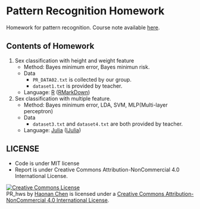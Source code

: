 # Pattern Recognition Homework

Homework for pattern recognition. Course note available [here](http://chaonan99-note.readthedocs.io/en/latest/PR/index.html).

## Contents of Homework
1. Sex classification with height and weight feature
	* Method: Bayes minimum error, Bayes minimun risk.
	* Data
		* `PR_DATA02.txt` is collected by our group.
		* `dataset1.txt` is provided by teacher.
	* Language: [R](https://en.wikipedia.org/wiki/R_(programming_language)) ([RMarkDown](http://rmarkdown.rstudio.com/))
2. Sex classification with multiple feature.
	* Method: Bayes minimum error, LDA, SVM, MLP(Multi-layer perceptron)
	* Data
		* `dataset3.txt` and `dataset4.txt` are both provided by teacher.
	* Language: [Julia](http://julialang.org/) ([IJulia](https://github.com/JuliaLang/IJulia.jl))

## LICENSE
* Code is under MIT license
* Report is under Creative Commons Attribution-NonCommercial 4.0 International License.

<a rel="license" href="http://creativecommons.org/licenses/by-nc/4.0/"><img alt="Creative Commons License" style="border-width:0" src="https://i.creativecommons.org/l/by-nc/4.0/80x15.png" /></a><br /><span xmlns:dct="http://purl.org/dc/terms/" property="dct:title">PR_hws</span> by <a xmlns:cc="http://creativecommons.org/ns#" href="https://chaonan99.github.io" property="cc:attributionName" rel="cc:attributionURL">Haonan Chen</a> is licensed under a <a rel="license" href="http://creativecommons.org/licenses/by-nc/4.0/">Creative Commons Attribution-NonCommercial 4.0 International License</a>.